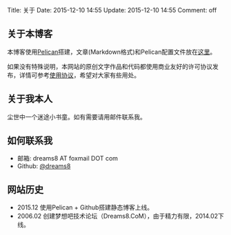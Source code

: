 Title: 关于
Date: 2015-12-10 14:55
Update: 2015-12-10 14:55
Comment: off

[1]: http://docs.getpelican.com/ "pelican documentation"
[2]: https://github.com/dreams8/pelican-content "my pelican blog repository"
[3]: https://github.com/dreams8 "my github homepage"
[4]: /agreement.html "使用协议"

## 关于本博客

本博客使用[Pelican][1]搭建，文章(Markdown格式)和Pelican配置文件放在[这里][2]。

如果没有特殊说明，本网站的原创文字作品和代码都使用商业友好的许可协议发布，详情可参考[使用协议][4]，希望对大家有些用处。

## 关于我本人

尘世中一个迷途小书童。如有需要请用邮件联系我。


## 如何联系我

*   邮箱: dreams8 AT foxmail DOT com
*   Github: [@dreams8][3]

## 网站历史

*  2015.12 使用Pelican + Github搭建静态博客上线。
*  2006.02 创建梦想吧技术论坛（Dreams8.CoM），由于精力有限，2014.02下线。


